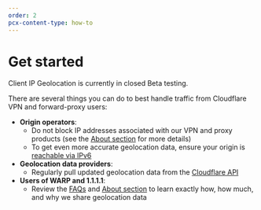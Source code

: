 ```yaml
---
order: 2
pcx-content-type: how-to
---
```


# Get started

<Aside type="note">

Client IP Geolocation is currently in closed Beta testing.

</Aside>

There are several things you can do to best handle traffic from Cloudflare VPN and forward-proxy users:

*   **Origin operators**:
    *   Do not block IP addresses associated with our VPN and proxy products (see the [About section](/about) for more details)
    *   To get even more accurate geolocation data, ensure your origin is [reachable via IPv6](/faq)
*   **Geolocation data providers**:
    *   Regularly pull updated geolocation data from the [Cloudflare API](https://api.cloudflare.com/local-ip-ranges.csv)
*   **Users of WARP and 1.1.1.1**:
    *   Review the [FAQs](/faq#cloudflare-vpn-users) and [About section](/about) to learn exactly how, how much, and why we share geolocation data
